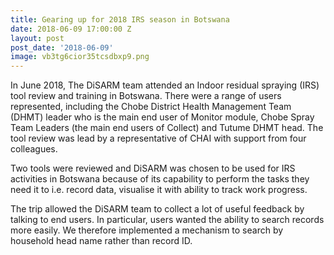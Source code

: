 ```yaml
---
title: Gearing up for 2018 IRS season in Botswana
date: 2018-06-09 17:00:00 Z
layout: post
post_date: '2018-06-09'
image: vb3tg6cior35tcsdbxp9.png
---
```


In June 2018, The DiSARM team attended an Indoor residual spraying (IRS) tool review and training in Botswana. There were a range of users represented, including the Chobe District Health Management Team (DHMT) leader who is the main end user of Monitor module, Chobe Spray Team Leaders (the main end users of Collect) and Tutume DHMT head. The tool review was lead by a representative of CHAI with support from four colleagues. 

Two tools were reviewed and DiSARM was chosen to be used for IRS activities in Botswana because of its capability to perform the tasks they need it to i.e. record data, visualise it with ability to track work progress. 

The trip allowed the DiSARM team to collect a lot of useful feedback by talking to end users. In particular, users wanted the ability to search records more easily. We therefore implemented a mechanism to search by household head name rather than record ID. 
